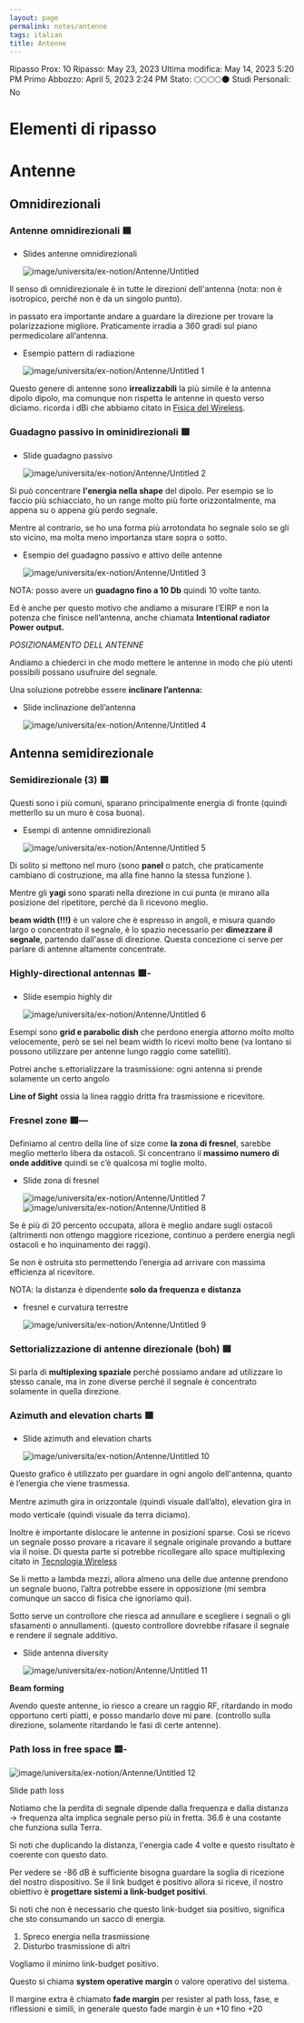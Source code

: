 ```yaml
---
layout: page
permalink: notes/antenne
tags: italian
title: Antenne
---
```


Ripasso Prox: 10
Ripasso: May 23, 2023
Ultima modifica: May 14, 2023 5:20 PM
Primo Abbozzo: April 5, 2023 2:24 PM
Stato: 🌕🌕🌕🌕🌑
Studi Personali: No

# Elementi di ripasso

# Antenne

## Omnidirezionali

### Antenne omnidirezionali 🟩

- Slides antenne omnidirezionali

    <img src="/images/notes/image/universita/ex-notion/Antenne/Untitled.png" alt="image/universita/ex-notion/Antenne/Untitled">


Il senso di omnidirezionale è in tutte le direzioni dell'antenna (nota: non è isotropico, perché non è da un singolo punto).

in passato era importante andare a guardare la direzione per trovare la polarizzazione migliore. Praticamente irradia a 360 gradi sul piano permedicolare all’antenna.

- Esempio pattern di radiazione

    <img src="/images/notes/image/universita/ex-notion/Antenne/Untitled 1.png" alt="image/universita/ex-notion/Antenne/Untitled 1">


Questo genere di antenne sono **irrealizzabili** la più simile è la antenna dipolo dipolo, ma comunque non rispetta le antenne in questo verso diciamo. ricorda i dBi che abbiamo citato in [Fisica del Wireless](/notes/fisica-del-wireless).

### Guadagno passivo in ominidirezionali 🟩

- Slide guadagno passivo

    <img src="/images/notes/image/universita/ex-notion/Antenne/Untitled 2.png" alt="image/universita/ex-notion/Antenne/Untitled 2">


Si può concentrare **l'energia nella shape** del dipolo. Per esempio se lo faccio più schiacciato, ho un range molto più forte orizzontalmente, ma appena su o appena giù perdo segnale.

Mentre al contrario, se ho una forma più arrotondata ho segnale solo se gli sto vicino, ma molta meno importanza stare sopra o sotto.

- Esempio del guadagno passivo e attivo delle antenne

    <img src="/images/notes/image/universita/ex-notion/Antenne/Untitled 3.png" alt="image/universita/ex-notion/Antenne/Untitled 3">


NOTA: posso avere un **guadagno fino a 10 Db** quindi 10 volte tanto.

Ed è anche per questo motivo che andiamo a misurare l’EIRP e non la potenza che finisce nell’antenna, anche chiamata **Intentional radiator Power output.**

*POSIZIONAMENTO DELL ANTENNE*

Andiamo a chiederci in che modo mettere le antenne in modo che più utenti possibili possano usufruire del segnale.

Una soluzione potrebbe essere **inclinare l’antenna:**

- Slide inclinazione dell’antenna

    <img src="/images/notes/image/universita/ex-notion/Antenne/Untitled 4.png" alt="image/universita/ex-notion/Antenne/Untitled 4">


## Antenna semidirezionale

### Semidirezionale (3) 🟩

Questi sono i più comuni, sparano principalmente energia di fronte (quindi metterllo su un muro è cosa buona).

- Esempi di antenne omnidirezionali

    <img src="/images/notes/image/universita/ex-notion/Antenne/Untitled 5.png" alt="image/universita/ex-notion/Antenne/Untitled 5">


Di solito si mettono nel muro (sono **panel** o patch, che praticamente cambiano di costruzione, ma alla fine hanno la stessa funzione ).

Mentre gli **yagi** sono sparati nella direzione in cui punta (e mirano alla posizione del ripetitore, perché da lì ricevono meglio.

**beam width (!!!)** è un valore che è espresso in angoli, e misura quando largo o concentrato il segnale, è lo spazio necessario per **dimezzare il segnale**, partendo dall'asse di direzione. Questa concezione ci serve per parlare di antenne altamente concentrate.

### Highly-directional antennas 🟩-

- Slide esempio highly dir

    <img src="/images/notes/image/universita/ex-notion/Antenne/Untitled 6.png" alt="image/universita/ex-notion/Antenne/Untitled 6">


Esempi sono **grid e parabolic dish** che perdono energia attorno molto molto velocemente, però se sei nel beam width lo ricevi molto bene (va lontano si possono utilizzare per antenne lungo raggio come satelliti).

Potrei anche s.ettorializzare la trasmissione: ogni antenna si prende solamente un certo angolo

**Line of Sight** ossia la linea raggio dritta fra trasmissione e ricevitore.

### Fresnel zone 🟩—

Definiamo al centro della line of size come **la zona di fresnel**, sarebbe meglio metterlo libera da ostacoli. Si concentrano il **massimo numero di onde additive** quindi se c’è qualcosa mi toglie molto.

- Slide zona di fresnel

    <img src="/images/notes/image/universita/ex-notion/Antenne/Untitled 7.png" alt="image/universita/ex-notion/Antenne/Untitled 7">

    <img src="/images/notes/image/universita/ex-notion/Antenne/Untitled 8.png" alt="image/universita/ex-notion/Antenne/Untitled 8">


Se è più di 20 percento occupata, allora è meglio andare sugli ostacoli (altrimenti non ottengo maggiore ricezione, continuo a perdere energia negli ostacoli e ho inquinamento dei raggi).

Se non è ostruita sto permettendo l’energia ad arrivare con massima efficienza al ricevitore.

NOTA: la distanza è dipendente **solo da frequenza e distanza**

- fresnel e curvatura terrestre

    <img src="/images/notes/image/universita/ex-notion/Antenne/Untitled 9.png" alt="image/universita/ex-notion/Antenne/Untitled 9">


### Settorializzazione di antenne direzionale (boh) 🟥

Si parla di **multiplexing spaziale** perché possiamo andare ad utilizzare lo stesso canale, ma in zone diverse perché il segnale è concentrato solamente in quella direzione.

### Azimuth and elevation charts 🟩

- Slide azimuth and elevation charts

    <img src="/images/notes/image/universita/ex-notion/Antenne/Untitled 10.png" alt="image/universita/ex-notion/Antenne/Untitled 10">


Questo grafico è utilizzato per guardare in ogni angolo dell'antenna, quanto è l’energia che viene trasmessa.

Mentre azimuth gira in orizzontale (quindi visuale dall’alto), elevation gira in modo verticale (quindi visuale da terra diciamo).

Inoltre è importante dislocare le antenne in posizioni sparse. Così se ricevo un segnale posso provare a ricavare il segnale originale provando a buttare via il noise. Di questa parte si potrebbe ricollegare allo space multiplexing citato in [Tecnologia Wireless](/notes/tecnologia-wireless)

Se li metto a lambda mezzi, allora almeno una delle due antenne prendono un segnale buono, l’altra potrebbe essere in opposizione (mi sembra comunque un sacco di fisica che ignoriamo qui).

Sotto serve un controllore che riesca ad annullare e scegliere i segnali o gli sfasamenti o annullamenti. (questo controllore dovrebbe rifasare il segnale e rendere il segnale additivo.

- Slide antenna diversity

    <img src="/images/notes/image/universita/ex-notion/Antenne/Untitled 11.png" alt="image/universita/ex-notion/Antenne/Untitled 11">


**Beam forming**

Avendo queste antenne, io riesco a creare un raggio RF, ritardando in modo opportuno certi piatti, e posso mandarlo dove mi pare. (controllo sulla direzione, solamente ritardando le fasi di certe antenne).

### Path loss in free space 🟨-

<img src="/images/notes/image/universita/ex-notion/Antenne/Untitled 12.png" alt="image/universita/ex-notion/Antenne/Untitled 12">

Slide path loss

Notiamo che la perdita di segnale dipende dalla frequenza e dalla distanza → frequenza alta implica segnale perso più in fretta. 36.6 è una costante che funziona sulla Terra.

Si noti che duplicando la distanza, l'energia cade 4 volte e questo risultato è coerente con questo dato.

Per vedere se -86 dB è sufficiente bisogna guardare la soglia di ricezione del nostro dispositivo. Se il link budget è positivo allora si riceve, il nostro obiettivo è **progettare sistemi a link-budget positivi**.

Si noti che non è necessario che questo link-budget sia positivo, significa che sto consumando un sacco di energia.

1. Spreco energia nella trasmissione
2. Disturbo trasmissione di altri

Vogliamo il minimo link-budget positivo.

Questo si chiama **system operative margin** o valore operativo del sistema.

Il margine extra è chiamato **fade margin** per resister al path loss, fase, e riflessioni e simili, in generale questo fade margin è un +10 fino +20